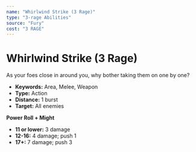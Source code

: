 ```yaml
---
name: "Whirlwind Strike (3 Rage)"
type: "3-rage Abilities"
source: "Fury"
cost: "3 RAGE"
---
```


# Whirlwind Strike (3 Rage)

As your foes close in around you, why bother taking them on one by one?

- **Keywords:** Area, Melee, Weapon
- **Type:** Action
- **Distance:** 1 burst
- **Target:** All enemies

**Power Roll + Might**
- **11 or lower:** 3 damage
- **12-16:** 4 damage; push 1
- **17+:** 7 damage; push 3
